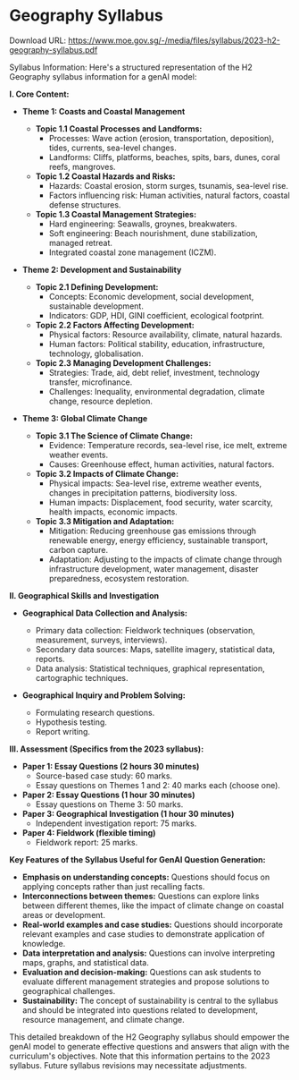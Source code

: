 # Geography Syllabus

Download URL: https://www.moe.gov.sg/-/media/files/syllabus/2023-h2-geography-syllabus.pdf

Syllabus Information:
Here's a structured representation of the H2 Geography syllabus information for a genAI model:

**I. Core Content:**

* **Theme 1: Coasts and Coastal Management**
    * **Topic 1.1 Coastal Processes and Landforms:**
        * Processes: Wave action (erosion, transportation, deposition), tides, currents, sea-level changes.
        * Landforms: Cliffs, platforms, beaches, spits, bars, dunes, coral reefs, mangroves.
    * **Topic 1.2 Coastal Hazards and Risks:**
        * Hazards: Coastal erosion, storm surges, tsunamis, sea-level rise.
        * Factors influencing risk: Human activities, natural factors, coastal defense structures.
    * **Topic 1.3 Coastal Management Strategies:**
        * Hard engineering: Seawalls, groynes, breakwaters.
        * Soft engineering: Beach nourishment, dune stabilization, managed retreat.
        * Integrated coastal zone management (ICZM).

* **Theme 2: Development and Sustainability**
    * **Topic 2.1 Defining Development:**
        * Concepts: Economic development, social development, sustainable development.
        * Indicators: GDP, HDI, GINI coefficient, ecological footprint.
    * **Topic 2.2 Factors Affecting Development:**
        * Physical factors: Resource availability, climate, natural hazards.
        * Human factors: Political stability, education, infrastructure, technology, globalisation.
    * **Topic 2.3 Managing Development Challenges:**
        * Strategies: Trade, aid, debt relief, investment, technology transfer, microfinance.
        * Challenges: Inequality, environmental degradation, climate change, resource depletion.

* **Theme 3: Global Climate Change**
    * **Topic 3.1 The Science of Climate Change:**
        * Evidence: Temperature records, sea-level rise, ice melt, extreme weather events.
        * Causes: Greenhouse effect, human activities, natural factors.
    * **Topic 3.2 Impacts of Climate Change:**
        * Physical impacts: Sea-level rise, extreme weather events, changes in precipitation patterns, biodiversity loss.
        * Human impacts: Displacement, food security, water scarcity, health impacts, economic impacts.
    * **Topic 3.3 Mitigation and Adaptation:**
        * Mitigation: Reducing greenhouse gas emissions through renewable energy, energy efficiency, sustainable transport, carbon capture.
        * Adaptation: Adjusting to the impacts of climate change through infrastructure development, water management, disaster preparedness, ecosystem restoration.


**II. Geographical Skills and Investigation**

* **Geographical Data Collection and Analysis:**
    * Primary data collection: Fieldwork techniques (observation, measurement, surveys, interviews).
    * Secondary data sources: Maps, satellite imagery, statistical data, reports.
    * Data analysis: Statistical techniques, graphical representation, cartographic techniques.

* **Geographical Inquiry and Problem Solving:**
    * Formulating research questions.
    * Hypothesis testing.
    * Report writing.



**III. Assessment (Specifics from the 2023 syllabus):**

* **Paper 1: Essay Questions (2 hours 30 minutes)**
    * Source-based case study: 60 marks.
    * Essay questions on Themes 1 and 2: 40 marks each (choose one).
* **Paper 2: Essay Questions (1 hour 30 minutes)**
    * Essay questions on Theme 3: 50 marks.
* **Paper 3: Geographical Investigation (1 hour 30 minutes)**
    * Independent investigation report: 75 marks.
* **Paper 4: Fieldwork (flexible timing)**
    * Fieldwork report: 25 marks.

**Key Features of the Syllabus Useful for GenAI Question Generation:**

* **Emphasis on understanding concepts:** Questions should focus on applying concepts rather than just recalling facts.
* **Interconnections between themes:**  Questions can explore links between different themes, like the impact of climate change on coastal areas or development.
* **Real-world examples and case studies:**  Questions should incorporate relevant examples and case studies to demonstrate application of knowledge.
* **Data interpretation and analysis:** Questions can involve interpreting maps, graphs, and statistical data.
* **Evaluation and decision-making:**  Questions can ask students to evaluate different management strategies and propose solutions to geographical challenges.
* **Sustainability:** The concept of sustainability is central to the syllabus and should be integrated into questions related to development, resource management, and climate change.


This detailed breakdown of the H2 Geography syllabus should empower the genAI model to generate effective questions and answers that align with the curriculum's objectives. Note that this information pertains to the 2023 syllabus.  Future syllabus revisions may necessitate adjustments.
